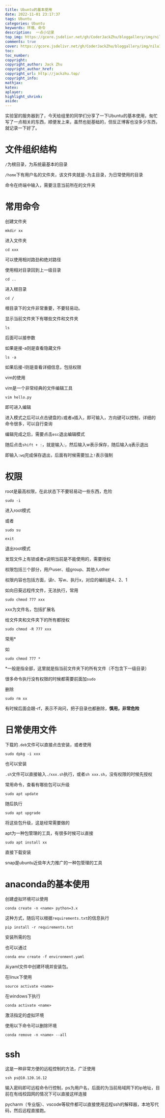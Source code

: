 ```yaml
---
title: Ubuntu的基本使用
date: 2022-11-01 23:17:37
tags: Ubuntu
categories: Ubuntu
keywords: 环境、命令
description:  一点小记录
top_img: https://gcore.jsdelivr.net/gh/CoderJackZhu/bloggallery/img/nilu1.jpg
comments: true
cover: https://gcore.jsdelivr.net/gh/CoderJackZhu/bloggallery/img/nilu1.jpg
toc:
toc_number:
copyright:
copyright_author: Jack Zhu
copyright_author_href: 
copyright_url: http://jackzhu.top/
copyright_info:
mathjax:
katex:
aplayer:
highlight_shrink:
aside:
---
```


实验室的服务器到了，今天给组里的同学们分享了一下Ubuntu的基本使用，匆忙写了一点相关的东西，顺便发上来，虽然也挺基础的，但反正博客也没多少东西，就记录一下好了。

# 文件组织结构

`/`为根目录，为系统最基本的目录

`/home`下有用户名的文件夹，该文件夹就是`~`为主目录，为日常使用的目录

命令在终端中输入，需要注意当前所在的文件夹

# 常用命令

创建文件夹

```
mkdir xx
```

进入文件夹

```
cd xxx
```

可以使用相对路劲和绝对路径

使用相对目录回到上一级目录

```
cd ..
```

进入根目录

```
cd /
```

根目录下的文件非常重要，不要轻易动。

显示当前文件夹下有哪些文件和文件夹

```
ls
```

后面可以接参数

如果是接-a则是查看隐藏文件

```
ls -a
```

如果后接-l则是查看详细信息，包括权限

vim的使用

vim是一个非常经典的文件编辑工具

```
vim hello.py
```

即可进入编辑

进入模式之后可以点击键盘的`i`或者`a`插入，即可输入，方向键可以控制，详细的命令很多，可以自行查询

编辑完成之后，需要点击`esc`退出编辑模式

随后点击`shift + :`，就是输入:，然后输入w表示保存，随后输入q表示退出

即输入`:wq`完成保存退出，后面有时候需要加上`!`表示强制

# 权限

root是最高权限，在此状态下不要轻易动一些东西，危险

```
sudo -i
```

进入root模式

或者

```
sudo su
```



```
exit
```

退出root模式

发现文件上有锁或者x说明当前是不能使用的，需要授权

权限包括三个部分，用户user、组group、其他人other

权限内容也包括方面，读r、写w、执行x，对应的编码是4、2、1

如向日葵远程传文件，无法执行，常用

```
sudo chmod 777 xxx
```

xxx为文件名，包括扩展名

给文件夹和文件夹下的所有都授权

```
sudo chmod -R 777 xxx
```

常用*

如

```
sudo chmod 777 *
```

*一般是指全部，这里就是指当前文件夹下的所有文件（不包含下一级目录）

很多命令执行没有权限的时候都需要前面加`sudo`

删除

```
sudo rm xx
```

有时候后面会跟-rf，表示不询问，把子目录也都删除，**慎用，非常危险**

# 日常使用文件

下载的`.deb`文件可以直接点击安装，或者使用

```
sudo dpkg -i xxx
```

也可以安装

`.sh`文件可以直接输入`./xxx.sh`执行，或者`sh xxx.sh`，没有权限的时候先授权

常用命令，查看有哪些包可以升级

```
sudo apt update
```

随后执行

```
sudo apt upgrade
```

将这些包升级，这是经常需要做的

apt为一种包管理的工具，有很多时候可以直接

```
sudo apt install xx
```

直接下载安装

snap是ubuntu近些年大力推广的一种包管理的工具

# anaconda的基本使用

创建虚拟环境可以使用

```
conda create -n <name> python=3.x
```

这种方式，随后可以根据`requirements.txt`的信息执行

```
pip install -r requirements.txt
```

安装所需的包

也可以通过

```
conda env create -f environment.yaml
```

从yaml文件中创建环境并安装包。

在linux下使用

```
source activate <name>
```

在windows下执行

```
conda activate <name>
```

激活指定的虚拟环境

使用以下命令可以删除环境

```
conda remove -n <name> --all
```

# ssh

这是一种非常方便的远程控制的方法，广泛使用

```
ssh ps@10.120.16.12
```

输入密码即可远程命令行控制，ps为用户名，后面的为当前局域网下的ip地址，目前在有线校园网的情况下可以直接这样连接

pycharm（专业版）、vscode等软件都可以直接使用远程ssh的解释器，本地写代码，然后远程直接跑。
